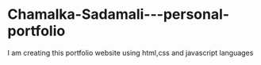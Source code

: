 # Chamalka-Sadamali---personal-portfolio
 I am creating this portfolio website using html,css and javascript languages
